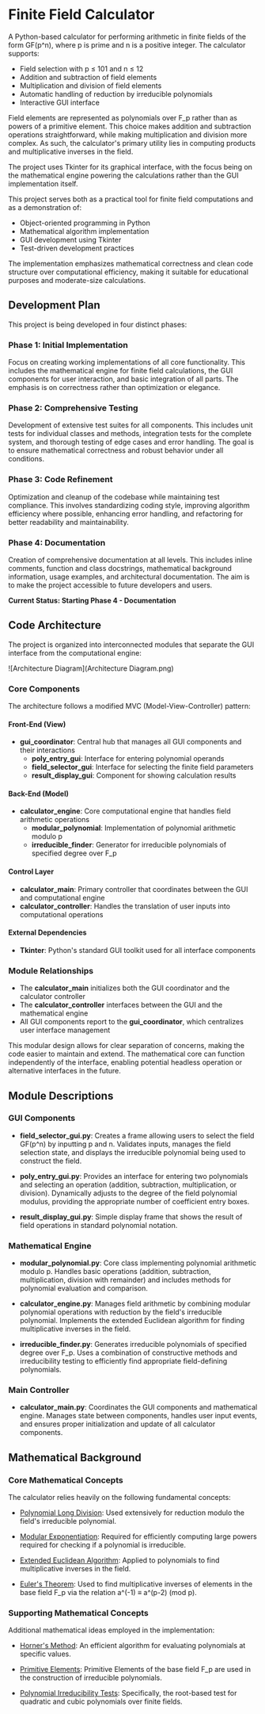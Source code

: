 # Finite Field Calculator

A Python-based calculator for performing arithmetic in finite fields of the form GF(p^n), where p is prime and n is a positive integer. The calculator supports:
- Field selection with p ≤ 101 and n ≤ 12
- Addition and subtraction of field elements
- Multiplication and division of field elements
- Automatic handling of reduction by irreducible polynomials
- Interactive GUI interface

Field elements are represented as polynomials over F_p rather than as powers of a primitive element. This choice makes addition and subtraction operations straightforward, while making multiplication and division more complex. As such, the calculator's primary utility lies in computing products and multiplicative inverses in the field.

The project uses Tkinter for its graphical interface, with the focus being on the mathematical engine powering the calculations rather than the GUI implementation itself.

This project serves both as a practical tool for finite field computations and as a demonstration of:
- Object-oriented programming in Python
- Mathematical algorithm implementation
- GUI development using Tkinter
- Test-driven development practices

The implementation emphasizes mathematical correctness and clean code structure over computational efficiency, making it suitable for educational purposes and moderate-size calculations.


## Development Plan

This project is being developed in four distinct phases:

### Phase 1: Initial Implementation
Focus on creating working implementations of all core functionality. This includes the mathematical engine for finite field calculations, the GUI components for user interaction, and basic integration of all parts. The emphasis is on correctness rather than optimization or elegance.

### Phase 2: Comprehensive Testing
Development of extensive test suites for all components. This includes unit tests for individual classes and methods, integration tests for the complete system, and thorough testing of edge cases and error handling. The goal is to ensure mathematical correctness and robust behavior under all conditions.

### Phase 3: Code Refinement
Optimization and cleanup of the codebase while maintaining test compliance. This involves standardizing coding style, improving algorithm efficiency where possible, enhancing error handling, and refactoring for better readability and maintainability.

### Phase 4: Documentation
Creation of comprehensive documentation at all levels. This includes inline comments, function and class docstrings, mathematical background information, usage examples, and architectural documentation. The aim is to make the project accessible to future developers and users.

**Current Status: Starting Phase 4 - Documentation**


## Code Architecture

The project is organized into interconnected modules that separate the GUI interface from the computational engine:

![Architecture Diagram](Architecture Diagram.png)

### Core Components

The architecture follows a modified MVC (Model-View-Controller) pattern:

#### Front-End (View)
- **gui_coordinator**: Central hub that manages all GUI components and their interactions
  - **poly_entry_gui**: Interface for entering polynomial operands
  - **field_selector_gui**: Interface for selecting the finite field parameters
  - **result_display_gui**: Component for showing calculation results

#### Back-End (Model)
- **calculator_engine**: Core computational engine that handles field arithmetic operations
  - **modular_polynomial**: Implementation of polynomial arithmetic modulo p
  - **irreducible_finder**: Generator for irreducible polynomials of specified degree over F_p

#### Control Layer
- **calculator_main**: Primary controller that coordinates between the GUI and computational engine
- **calculator_controller**: Handles the translation of user inputs into computational operations

#### External Dependencies
- **Tkinter**: Python's standard GUI toolkit used for all interface components

### Module Relationships

- The **calculator_main** initializes both the GUI coordinator and the calculator controller
- The **calculator_controller** interfaces between the GUI and the mathematical engine
- All GUI components report to the **gui_coordinator**, which centralizes user interface management

This modular design allows for clear separation of concerns, making the code easier to maintain and extend. The mathematical core can function independently of the interface, enabling potential headless operation or alternative interfaces in the future.

## Module Descriptions

### GUI Components
- **field_selector_gui.py**: Creates a frame allowing users to select the field GF(p^n) by inputting p and n. Validates inputs, manages the field selection state, and displays the irreducible polynomial being used to construct the field.

- **poly_entry_gui.py**: Provides an interface for entering two polynomials and selecting an operation (addition, subtraction, multiplication, or division). Dynamically adjusts to the degree of the field polynomial modulus, providing the appropriate number of coefficient entry boxes.

- **result_display_gui.py**: Simple display frame that shows the result of field operations in standard polynomial notation.

### Mathematical Engine
- **modular_polynomial.py**: Core class implementing polynomial arithmetic modulo p. Handles basic operations (addition, subtraction, multiplication, division with remainder) and includes methods for polynomial evaluation and comparison.

- **calculator_engine.py**: Manages field arithmetic by combining modular polynomial operations with reduction by the field's irreducible polynomial. Implements the extended Euclidean algorithm for finding multiplicative inverses in the field.

- **irreducible_finder.py**: Generates irreducible polynomials of specified degree over F_p. Uses a combination of constructive methods and irreducibility testing to efficiently find appropriate field-defining polynomials.

### Main Controller
- **calculator_main.py**: Coordinates the GUI components and mathematical engine. Manages state between components, handles user input events, and ensures proper initialization and update of all calculator components.


## Mathematical Background

### Core Mathematical Concepts
The calculator relies heavily on the following fundamental concepts:

- [Polynomial Long Division](https://en.wikipedia.org/wiki/Polynomial_long_division): Used extensively for reduction modulo the field's irreducible polynomial.

- [Modular Exponentiation](https://en.wikipedia.org/wiki/Modular_exponentiation): Required for efficiently computing large powers required for checking if a polynomial is irreducible.

- [Extended Euclidean Algorithm](https://en.wikipedia.org/wiki/Extended_Euclidean_algorithm): Applied to polynomials to find multiplicative inverses in the field.

- [Euler's Theorem](https://en.wikipedia.org/wiki/Euler%27s_theorem): Used to find multiplicative inverses of elements in the base field F_p via the relation a^(-1) ≡ a^(p-2) (mod p).

### Supporting Mathematical Concepts
Additional mathematical ideas employed in the implementation:

- [Horner's Method](https://en.wikipedia.org/wiki/Horner%27s_method): An efficient algorithm for evaluating polynomials at specific values.

- [Primitive Elements](https://en.wikipedia.org/wiki/Primitive_element_(finite_field)): Primitive Elements of the base field F_p are used in the construction of irreducible polynomials.

- [Polynomial Irreducibility Tests](https://en.wikipedia.org/wiki/Irreducible_polynomial#Irreducibility_tests): Specifically, the root-based test for quadratic and cubic polynomials over finite fields.
  
